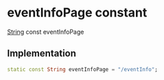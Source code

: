 


# eventInfoPage constant







[String](https://api.flutter.dev/flutter/dart-core/String-class.html) const eventInfoPage
  







## Implementation

```dart
static const String eventInfoPage = "/eventInfo";
```







